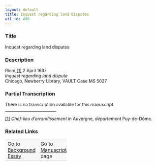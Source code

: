 ```yaml
---  
layout: default  
title: Inquest regarding land disputes  
utl_id: 490
---
```


### Title

Inquest regarding land disputes

### Description

<p>Riom,<a href="#_ftn1" name="_ftnref1" title="" id="_ftnref1">[1]</a> 2 April 1637<br /><em>Inquest regarding land dispute</em><br />
Chicago, Newberry Library, VAULT Case MS 5027</p>



### Partial Transcription

<p>There is no transcription available for this manuscript.</p>
<div>
<hr align="left" size="1" width="33%" /><div id="ftn1">
<p><a href="#_ftnref1" name="_ftn1" title="" id="_ftn1">[1]</a> <em>Chef-lieu d’arrondissement</em> in Auvergne, <em>département </em>Puy-de-Dôme.</p>
</div>
</div>



### Related Links

<table border="0.5" cellpadding="1" cellspacing="1" style="width: 200px; background-color:#F8F8F8;">
    <tbody style="border-color:#ccc">
        <tr style="border-color:#ccc">
            <td>Go to <a href="https://french.newberry.t-pen.org/essay/490" target="_blank">Background Essay</a></td>
            <td>Go to <a href="https://french.newberry.t-pen.org/www/record.html?id=490" target="_blank">Manuscript</a> page</td>
        </tr>
    </tbody>
</table>
